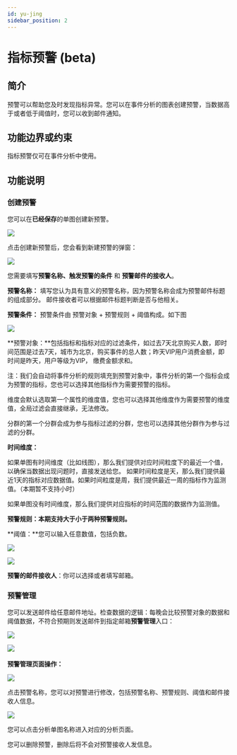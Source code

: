 ```yaml
---
id: yu-jing
sidebar_position: 2
---
```


# 指标预警 (beta)

## 简介[](#jian-jie)

预警可以帮助您及时发现指标异常。您可以在事件分析的图表创建预警，当数据高于或者低于阈值时，您可以收到邮件通知。

## 功能边界或约束[](#gong-neng-bian-jie-huo-yue-shu)

指标预警仅可在事件分析中使用。

## 功能说明[](#gong-neng-shuo-ming)

### 创建预警[](#chuang-jian-yu-jing)

您可以在**已经保存**的单图创建新预警。

![](https://3953104361-files.gitbook.io/~/files/v0/b/gitbook-legacy-files/o/assets%2F-M2qbZInaXgdm8kkNosp%2F-MYdzXGwMzDe2Bb-oIBb%2F-MYe-FQglUrBnzLVT6Gp%2F%E9%A2%84%E8%AD%A61.png?alt=media&token=5f76ddc0-cee0-4b9e-a9a7-653620eea290)

点击创建新预警后，您会看到新建预警的弹窗：

![](https://3953104361-files.gitbook.io/~/files/v0/b/gitbook-legacy-files/o/assets%2F-M2qbZInaXgdm8kkNosp%2F-MYdzXGwMzDe2Bb-oIBb%2F-MYe-PRGn906FkajVyPh%2F%E9%A2%84%E8%AD%A62.png?alt=media&token=a9894592-4cc3-4399-8489-909fe5e755f2)

您需要填写**预警名称、触发预警的条件** 和 **预警邮件的接收人**。

**预警名称：** 填写您认为具有意义的预警名称，因为预警名称会成为预警邮件标题的组成部分。 邮件接收者可以根据邮件标题判断是否与他相关。

**预警条件：** 预警条件由 预警对象 \+ 预警规则 \+ 阈值构成。如下图

![](https://3953104361-files.gitbook.io/~/files/v0/b/gitbook-legacy-files/o/assets%2F-M2qbZInaXgdm8kkNosp%2F-MYdzXGwMzDe2Bb-oIBb%2F-MYe-Y0LeSWkxegGvMWY%2F%E9%A2%84%E8%AD%A63.png?alt=media&token=f66c5cae-cea1-45ab-a9da-ad4e78996689)

**预警对象：**包括指标和指标对应的过滤条件，如过去7天北京购买人数，即时间范围是过去7天，城市为北京，购买事件的总人数；昨天VIP用户消费金额，即时间是昨天，用户等级为VIP， 缴费金额求和。

注：我们会自动将事件分析的规则填充到预警对象中，事件分析的第一个指标会成为预警的指标，您也可以选择其他指标作为需要预警的指标。

维度会默认选取第一个属性的维度值，您也可以选择其他维度作为需要预警的维度值，全局过滤会直接继承，无法修改。

分群的第一个分群会成为参与指标过滤的分群，您也可以选择其他分群作为参与过滤的分群。

**时间维度：**

如果单图有时间维度（比如线图），那么我们提供对应时间粒度下的最近一个值，以确保当数据出现问题时，直接发送给您。 如果时间粒度是天，那么我们提供最近1天的指标对应数据值。如果时间粒度是周，我们提供最近一周的指标作为监测值。（本期暂不支持小时）

如果单图没有时间维度，那么我们提供对应指标的时间范围的数据作为监测值。

**预警规则：**本期支持大于小于两种预警规则**。**

**阈值：**您可以输入任意数值，包括负数。

![](https://3953104361-files.gitbook.io/~/files/v0/b/gitbook-legacy-files/o/assets%2F-M2qbZInaXgdm8kkNosp%2F-MYdzXGwMzDe2Bb-oIBb%2F-MYe-rdgJsXQytvFBU9V%2F%E9%A2%84%E8%AD%A64.png?alt=media&token=a72dfbed-d355-4532-8da0-c8402983eb74)

![](https://3953104361-files.gitbook.io/~/files/v0/b/gitbook-legacy-files/o/assets%2F-M2qbZInaXgdm8kkNosp%2F-MYdzXGwMzDe2Bb-oIBb%2F-MYe06mB3qm-GA5ArB24%2F%E9%A2%84%E8%AD%A66.png?alt=media&token=7cb97f38-5c64-4760-92d7-e5d62bbd6b89)

**预警的邮件接收人**：你可以选择或者填写邮箱。

### 预警管理[](#yu-jing-guan-li)

您可以发送邮件给任意邮件地址。检查数据的逻辑：每晚会比较预警对象的数据和阈值数据，不符合预期则发送邮件到指定邮箱**预警管理**入口：

![](https://3953104361-files.gitbook.io/~/files/v0/b/gitbook-legacy-files/o/assets%2F-M2qbZInaXgdm8kkNosp%2F-MYdzXGwMzDe2Bb-oIBb%2F-MYe0HCiAI5eWbunsVGh%2F%E9%A2%84%E8%AD%A67.png?alt=media&token=9c05785c-fc20-41a1-b93f-b2d19942484c)

​![](https://growingio.feishu.cn/space/api/box/stream/download/asynccode/?code=MWUzNzhkZTg0M2RiODQ5MTJmYjU0YTMzOTlkNmM4MmNfcWJCbElHQ0FINzI3V1JKNTVMaXBsVjY3VE1GMWVjQ2dfVG9rZW46Ym94Y24ybXNFWnZYNllxMUxyQWFDTmI5aFBkXzE2MTgxOTM1NjU6MTYxODE5NzE2NV9WNA)​

**预警管理页面操作：**

![](https://3953104361-files.gitbook.io/~/files/v0/b/gitbook-legacy-files/o/assets%2F-M2qbZInaXgdm8kkNosp%2F-MYdzXGwMzDe2Bb-oIBb%2F-MYe0UDJMO3oZpylIOit%2F%E9%A2%84%E8%AD%A68.png?alt=media&token=00d6b3c4-f19e-4348-b467-b68aebc429af)

点击预警名称，您可以对预警进行修改，包括预警名称、预警规则、阈值和邮件接收人信息。

![](https://3953104361-files.gitbook.io/~/files/v0/b/gitbook-legacy-files/o/assets%2F-M2qbZInaXgdm8kkNosp%2F-MYdzXGwMzDe2Bb-oIBb%2F-MYe1-DyRDToJiH1xyTi%2F%E9%A2%84%E8%AD%A610.png?alt=media&token=17f3adb4-cf1e-4fd8-bf36-11d3a47d0240)

您可以点击分析单图名称进入对应的分析页面。

您可以删除预警，删除后将不会对预警接收人发信息。
